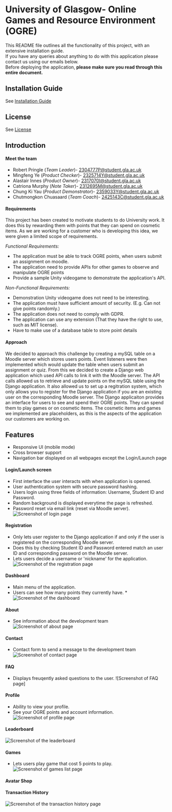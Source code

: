# University of Glasgow- Online Games and Resource Environment (OGRE)

This README file outlines all the functionality of this project, with an extensive installation guide. <br>
If you have any queries about anything to do with this application please contact us using our emails below.<br>
Before deploying the application, **please make sure you read through this entire document.** 

## Installation Guide

See [Installation Guide](INSTALLATIONGUIDE.md)

## License
See [License](LICENSE.md)


## Introduction


#### Meet the team

*  Robert Pringle (*Team Leader*)- 2304777P@student.gla.ac.uk
*  Mingfeng Ye (*Product Checker*)- 2325714Y@student.gla.ac.uk
*  Alastair Innes (*Product Owner*)- 2317070I@student.gla.ac.uk
*  Catriona Murphy (*Note Taker*)- 2312695M@student.gla.ac.uk
*  Chung Ki Yau (*Product Demonstrator*)- 2359033Y@student.gla.ac.uk
*  Chutmongkon Chuasaard (*Team Coach*)- 2425143C@student.gla.ac.uk


#### Requirements

This project has been created to motivate students to do University work. It does this by rewarding them with points that they can spend on cosmetic items. As we are working for a customer who is developing this idea, we were given a limited scope of requirements.


*Functional Requirements:*
*  The application must be able to track OGRE points, when users submit an assignment on moodle.
*  The application need to provide APIs for other games to observe and manipulate OGRE points
*  Provide a sample Unity videogame to demonstrate the application's API. 

*Non-Functional Requirements:*
*  Demonstration Unity videogame does not need to be interesting.
*  The application must have sufficient amount of security. (E.g. Can not give points randomly.)
*  The application does not need to comply with GDPR.
*  The application can use any extension (That they have the right to use, such as MIT license).
*  Have to make use of a database table to store point details

#### Approach

We decided to approach this challenge by creating a mySQL table on a Moodle server which stores users points. Event listeners were then implemented which would update the table when users submit an assignment or quiz. From this we decided to create a Django web application which used API calls to link it with the Moodle server. The API calls allowed us to retrieve and update points on the mySQL table using the Django application. It also allowed us to set up a regitration system, which only allows you to register for the Django application if you are an existing user on the corresponding Moodle server. The Django applicaiton provides an interface for users to see and spend their OGRE points. They can spend them to play games or on cosmetic items. The cosmetic items and games we implemented are placeholders, as this is the aspects of the application our customers are working on.

## Features

* Responsive UI (mobile mode)
* Cross browser support
* Navigation bar displayed on all webpages except the Login/Launch page

#### Login/Launch screen

* First interface the user interacts with when application is opened.
* User authentication system with secure password hashing.
* Users login using three fields of information: Username, Student ID and Password.
* Random background is displayed everytime the page is refreshed.
* Password reset via email link (reset via Moodle server).
![Screenshot of login page](https://i.imgur.com/THzP6tu.png)

#### Registration

* Only lets user register to the Django application if and only if the user is registered on the corresponding Moodle server.
* Does this by checking Student ID and Password entered  match an user ID and corresponding password on the Moodle server.
* Lets users decide a username or 'nickname' for the application.
![Screenshot of the registration page](https://i.imgur.com/H8czMjd.png)

#### Dashboard

* Main menu of the application.
* Users can see how many points they currently have.
*![Screenshot of the dashboard](https://i.imgur.com/qXh9Jb5.png)

#### About

* See information about the development team
![Screenshot of about page](https://i.imgur.com/kTNNaQc.png)

#### Contact

* Contact form to send a message to the development team
![Screenshot of contact page](https://i.imgur.com/Jb8f427.png)

#### FAQ

* Displays freuqently asked questions to the user.
![Screenshot of FAQ page]

#### Profile

* Ability to view your profile.
* See your OGRE points and account information.
![Screenshot of  profile page](https://i.imgur.com/gVd2C2Q.png)

#### Leaderboard
![Screenshot of the leaderboard](https://i.imgur.com/lYkhZPQ.png)

#### Games
* Lets users play game that cost 5 points to play.
![Screenshot of games list page](https://i.imgur.com/6V0lTaf.png)


#### Avatar Shop

#### Transaction History
![Screenshot of the transaction history page](https://i.imgur.com/4druPxc.png)



